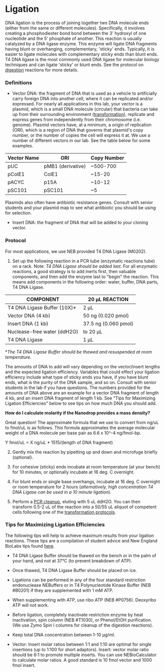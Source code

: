 # Ligation

DNA ligation is the process of joining together two DNA molecule ends (either from the same or different molecules). Specifically, it involves creating a phosphodiester bond bond between the 3' hydroxyl of one nucleotide and the 5' phosphate of another. This reaction is usually catalyzed by a DNA ligase enzyme. This enzyme will ligate DNA fragments having blunt or overhanging, complementary, 'sticky' ends. Typically, it is easier to ligate molecules with complementary sticky ends than blunt ends. T4 DNA ligase is the most commonly used DNA ligase for molecular biology techniques and can ligate 'sticky' or blunt ends. See the protocol on [digestion](digestion.md) reactions for more details.

### Definitions

- Vector DNA: the fragment of DNA that is used as a vehicle to artificially carry foreign DNA into another cell, where it can be replicated and/or expressed. For nearly all applications in this lab, your vector is a plasmid, which is a small DNA molecule (circular) that bacteria can take up from their surrounding environment ([transformation](transformation.md)), replicate and express genes from independently from their chromosome (i.e. genome). Plasmid vectors have, at a minimum, a origin of replication (ORI), which is a region of DNA that governs that plasmid's copy number, or the number of copies the cell will express it at. We use a number of different vectors in our lab. See the table below for some examples.

Vector Name | ORI | Copy Number
--- | --- | ---
pUC | pMB1 (derivative) | ~500-700
pColE1 | ColE1 | ~15-20
pACYC | p15A | ~10-12
pSC101 | pSC101 | ~5

Plasmids also often have antibiotic resistance genes. Consult with senior students and your plasmid map to see what antibiotic you should be using for selection. 

- Insert DNA: the fragment of DNA that will be added to your cloning vector.


### Protocol

For most applications, we use NEB provided T4 DNA Ligase (M0202).

1. Set up the following reaction in a PCR tube (enzymatic reactions tube) on a rack. Note: _T4 DNA Ligase should be added last_. For all enzymatic reactions, a good strategy is to add inerts first, then valuable components, and then add the enzyme last to "begin" the reaction. This means add components in the following order: water, buffer, DNA parts, T4 DNA Ligase.

COMPONENT | 20 µL REACTION
--- | ---
T4 DNA Ligase Buffer (10X)* | 2 µL
Vector DNA (4 kb) | 50 ng (0.020 pmol)
Insert DNA (1 kb) | 37.5 ng (0.060 pmol)
Nuclease-free water (ddH2O) | to 20 µL
T4 DNA Ligase | 1 µL

\*_The T4 DNA Ligase Buffer should be thawed and resuspended at room temperature._

The amounts of DNA to add will vary depending on the vector/insert lengths and the expected ligation efficiency. Variables that could effect your ligation efficiency include what type of sticky ends you have, if you have blunt ends, what is the purity of the DNA sample, and so on. Consult with senior students in the lab if you have questions. The numbers provided for the amounts of DNA above are an example for a vector DNA fragment of length 4 kb, and an insert DNA fragment of length 1 kb. See "Tips for Maximizing Ligation Efficiencies" below to see tips on how much DNA you should add.

**How do I calculate molarity if the Nanodrop provides a mass density?**

Great question! The approximate formula that we use to convert from ng/uL to fmol/uL is as follows. This formula approximates the average molecular weight of a DNA molecule per base pair as 6.6 x 10^-4 ng/fmol-bp.

Y fmol/uL = X ng/uL * 1515/(length of DNA fragment)

2. Gently mix the reaction by pipetting up and down and microfuge briefly (optional).

3. For cohesive (sticky) ends incubate at room temperature (at your bench) for 10 minutes, or optionally incubate at 16 deg. C overnight.

4. For blunt ends or single base overhangs, incubate at 16 deg. C overnight or room temperature for 2 hours (_alternatively, high concentration T4 DNA Ligase can be used in a 10 minute ligation_).

5. Perform a [PCR cleanup](pcr_cleanup.md), eluting with 5 uL ddH2O. You can then transform 0.5-2 uL of the reaction into a 50/55 uL aliquot of competent cells following one of the [transformation protocols](transformation.md).


### Tips for Maximizing Ligation Efficiencies

The following tips will help to achieve maximum results from your ligation reactions. These tips are a compilation of student advice and New England BioLabs tips found [here](https://www.neb.com/tools-and-resources/usage-guidelines/tips-for-maximizing-ligation-efficiencies).

- T4 DNA Ligase Buffer should be thawed on the bench or in the palm of your hand, and not at 37°C (to prevent breakdown of ATP).

- Once thawed, T4 DNA Ligase Buffer should be placed on ice.

- Ligations can be performed in any of the four standard restriction endonuclease NEBuffers or in T4 Polynucleotide Kinase Buffer (NEB #B0201) if they are supplemented with 1 mM ATP.

- When supplementing with ATP, use ribo ATP (NEB #P0756). Deoxyribo ATP will not work.

- Before ligation, completely inactivate restriction enzyme by heat inactivation, spin column (NEB #T1030), or Phenol/EtOH purification. (We use Zymo Spin I columns for cleanup of the digestion reactions).

- Keep total DNA concentration between 1-10 µg/ml.

- Vector: Insert molar ratios between 1:1 and 1:10 are optimal for single insertions (up to 1:100 for short adaptors). Insert: vector molar ratio should be 6:1 to promote multiple inserts. You can use NEBioCalculator to calculate molar ratios. A good standard is 10 fmol vector and 1000 fmol insert. 